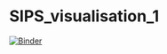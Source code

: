 # SIPS_visualisation_1

[![Binder](https://mybinder.org/badge_logo.svg)](https://mybinder.org/v2/gh/ajstewartlang/SIPS_vIsualisation_1/master?urlpath=rstudio)
